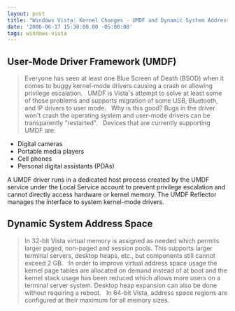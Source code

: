 ```yaml
---
layout: post
title: "Windows Vista: Kernel Changes - UMDF and Dynamic System Address Space"
date: '2006-06-17 15:30:00.00 -05:00:00'
tags: windows-vista
---
```


## User-Mode Driver Framework (UMDF)

> Everyone has seen at least one Blue Screen of Death (BSOD) when it comes to buggy kernel-mode drivers causing a crash or allowing privilege escalation.
 
UMDF is Vista's attempt to solve at least some of these problems and supports migration of some USB, Bluetooth, and IP drivers to user mode.
 
Why is this good? Bugs in the driver won't crash the operating system and user-mode drivers can be transparently "restarted".
 
Devices that are currently supporting UMDF are:

* Digital cameras 
* Portable media players 
* Cell phones 
* Personal digital assistants (PDAs)	

A UMDF driver runs in a dedicated host process created by the UMDF service under the Local Service account to prevent privilege escalation and cannot directly access hardware or kernel memory. The UMDF Reflector manages the interface to system kernel-mode drivers.

## Dynamic System Address Space

> In 32-bit Vista virtual memory is assigned as needed which permits larger paged, non-paged and session pools. This supports larger terminal servers, desktop heaps, etc., but components still cannot exceed 2 GB.
 
In order to improve virtual address space usage the kernel page tables are allocated on demand instead of at boot and the kernel stack usage has been reduced which allows more users on a terminal server system. Desktop heap expansion can also be done without requiring a reboot.
 
In 64-bit Vista, address space regions are configured at their maximum for all memory sizes.
